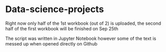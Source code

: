 # Data-science-projects

Right now only half of the 1st workbook (out of 2) is uploaded, the second half of the first workbook will be finished on Sep 25th 


The script was written in Jupyter Notebook however some of the text is messed up when opened directly on Github

